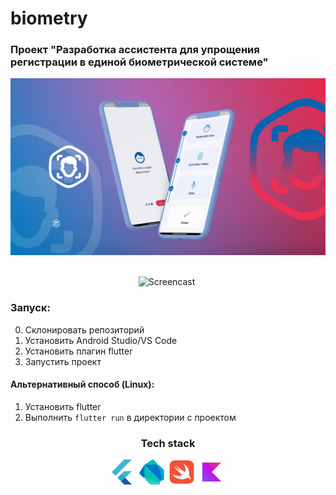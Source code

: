 # biometry

### Проект "Разработка ассистента для упрощения регистрации в единой биометрической системе"

<div align="center">

  <img src="https://github.com/AnnyVJu/biometry/blob/master/doc/img.jpg" title="Mockup" alt="Mockup"/>&nbsp;

  <img src="https://github.com/AnnyVJu/biometry/blob/master/doc/screencast.gif" title="Screencast" alt="Screencast"/>&nbsp;
  
</div>

### Запуск:
0. Склонировать репозиторий
1. Установить Android Studio/VS Code
2. Установить плагин flutter
3. Запустить проект

#### Альтернативный способ (Linux):
1. Установить flutter
2. Выполнить `flutter run` в директории с проектом

<div align="center">

  <h3> Tech stack </h3> 
  <img src="https://github.com/devicons/devicon/blob/master/icons/flutter/flutter-original.svg" title="Flutter" alt="Flutter" wirth="40" height="40"/>&nbsp;
  <img src="https://github.com/devicons/devicon/blob/master/icons/dart/dart-original.svg" title="Dart" alt="Dart" wirth="40" height="40"/>&nbsp;
  <img src="https://github.com/devicons/devicon/blob/master/icons/swift/swift-original.svg" title="Android" alt="Android" wirth="40" height="40"/>&nbsp;
  <img src="https://github.com/devicons/devicon/blob/master/icons/kotlin/kotlin-original.svg" title="Kotlin" alt="Kotlin" wirth="40" height="40"/>&nbsp;

</div>